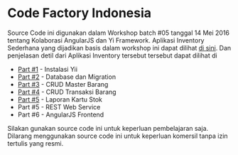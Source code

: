 Code Factory Indonesia
============================

Source Code ini digunakan dalam Workshop batch #05 tanggal 14 Mei 2016 tentang Kolaborasi AngularJS dan Yi Framework. Aplikasi Inventory Sederhana yang dijadikan basis dalam workshop ini dapat dilihat [di sini](https://github.com/hidayat365/yii2-inventory-app). Dan penjelasan detil dari Aplikasi Inventory tersebut tersebut dapat dilihat di

- [Part #1](http://pojokprogrammer.net/content/aplikasi-persediaan-barang-sistem-inventory-menggunakan-yii2-part-1) - Instalasi Yii
- [Part #2](http://pojokprogrammer.net/content/aplikasi-persediaan-barang-sistem-inventory-menggunakan-yii2-part-2) - Database dan Migration
- [Part #3](http://pojokprogrammer.net/content/aplikasi-persediaan-barang-sistem-inventory-menggunakan-yii2-part-3) - CRUD Master Barang
- [Part #4](http://pojokprogrammer.net/content/aplikasi-persediaan-barang-sistem-inventory-menggunakan-yii2-part-4) - CRUD Transaksi Barang
- [Part #5](http://pojokprogrammer.net/content/aplikasi-persediaan-barang-sistem-inventory-menggunakan-yii2-part-5) - Laporan Kartu Stok
- Part #5 - REST Web Service
- Part #6 - AngularJS Frontend

Silakan gunakan source code ini untuk keperluan pembelajaran saja. Dilarang menggunakan source code ini untuk keperluan komersil tanpa izin tertulis yang resmi.
